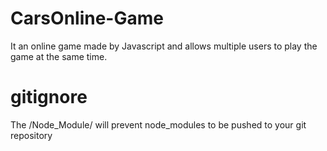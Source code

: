 # CarsOnline-Game
It an online game made by Javascript and allows multiple users to play the game at the same time.
# gitignore
The /Node_Module/ will prevent node_modules to be pushed to your git repository